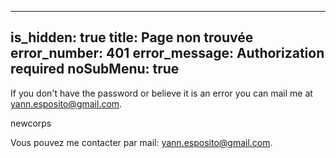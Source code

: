 ----- 
is_hidden: true
title: Page non trouvée
error_number: 401
error_message: Authorization required
noSubMenu: true
-----
If you don't have the password or believe it is an error you can mail me at <yann.esposito@gmail.com>.

newcorps

Vous pouvez me contacter par mail: <yann.esposito@gmail.com>.
